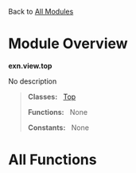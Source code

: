 Back to [All Modules](https://github.com/pyrustic/exn/blob/master/docs/modules/README.md#readme)

# Module Overview

**exn.view.top**
 
No description

> **Classes:** &nbsp; [Top](https://github.com/pyrustic/exn/blob/master/docs/modules/content/exn.view.top/content/classes/Top.md#class-top)
>
> **Functions:** &nbsp; None
>
> **Constants:** &nbsp; None

# All Functions



